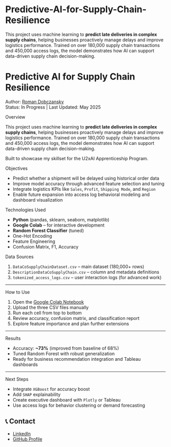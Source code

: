 # Predictive-AI-for-Supply-Chain-Resilience
This project uses machine learning to **predict late deliveries in complex supply chains**, helping businesses proactively manage delays and improve logistics performance. Trained on over 180,000 supply chain transactions and 450,000 access logs, the model demonstrates how AI can support data-driven supply chain decision-making.  
# Predictive AI for Supply Chain Resilience

Author: [Roman Dobczansky](https://github.com/roboy88)  
Status: In Progress | Last Updated: May 2025

 Overview

This project uses machine learning to **predict late deliveries in complex supply chains**, helping businesses proactively manage delays and improve logistics performance. Trained on over 180,000 supply chain transactions and 450,000 access logs, the model demonstrates how AI can support data-driven supply chain decision-making.

Built to showcase my skillset for the U2xAI Apprenticeship Program.



 Objectives

- Predict whether a shipment will be delayed using historical order data
- Improve model accuracy through advanced feature selection and tuning
- Integrate logistics KPIs like `Sales`, `Profit`, `Shipping Mode`, and `Region`
- Enable future expansion into access log behavioral modeling and dashboard visualization



 Technologies Used

- **Python** (pandas, sklearn, seaborn, matplotlib)
- **Google Colab** – for interactive development
- **Random Forest Classifier** (tuned)
- One-Hot Encoding
- Feature Engineering
- Confusion Matrix, F1, Accuracy



 Data Sources

1. `DataCoSupplyChainDataset.csv` – main dataset (180,000+ rows)
2. `DescriptionDataCoSupplyChain.csv` – column and metadata definitions
3. `tokenized_access_logs.csv` – user interaction logs (for advanced work)

---

 How to Use

1. Open the [Google Colab Notebook](https://colab.research.google.com/)
2. Upload the three CSV files manually
3. Run each cell from top to bottom
4. Review accuracy, confusion matrix, and classification report
5. Explore feature importance and plan further extensions

---

 Results

- Accuracy: **~73%** (improved from baseline of 68%)
- Tuned Random Forest with robust generalization
- Ready for business recommendation integration and Tableau dashboards

---

 Next Steps

- Integrate `XGBoost` for accuracy boost
- Add `SHAP` explainability
- Create executive dashboard with `Plotly` or Tableau
- Use access logs for behavior clustering or demand forecasting



## 📞 Contact

- [LinkedIn](https://linkedin.com/in/roman-w-dobczansky)
- [GitHub Profile](https://github.com/roboy88)

